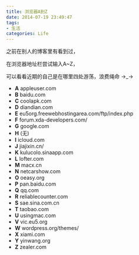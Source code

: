 ```yaml
---
title: 浏览器A到Z
date: 2014-07-19 23:49:47
tags:
- 生活
categories: Life
---
```

之前在别人的博客里有看到过，

在浏览器地址栏尝试输入A~Z，

可以看看近期的自己是在哪里四处游荡，浪费绳命 →_→

* **A** appleuser.com
* **B** baidu.com
* **C** coolapk.com
* **D** diandian.com
* **E** eu5org.freewebhostingarea.com/ftp/index.php
* **F** forum.xda-developers.com/
* **G** google.com
* **H** (无)
* **I** icloud.com
* **J** jiajixin.cn/
* **K** kulucolo.sinaapp.com
* **L** lofter.com
* **M** macx.cn
* **N** netcarshow.com
* **O** oeasy.org
* **P** pan.baidu.com
* **Q** qq.com
* **R** reliablecounter.com
* **S** sae.sina.com.cn
* **T** taobao.com
* **U** usingmac.com
* **V** vic.eu5.org
* **W** wordpress.org/themes/
* **X** xiami.com
* **Y** yinwang.org
* **Z** zealer.com
